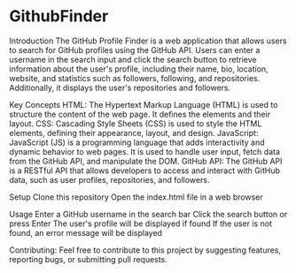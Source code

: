 # GithubFinder
Introduction
The GitHub Profile Finder is a web application that allows users to search for GitHub profiles using the GitHub API. Users can enter a username in the search input and click the search button to retrieve information about the user's profile, including their name, bio, location, website, and statistics such as followers, following, and repositories. Additionally, it displays the user's repositories and followers.

Key Concepts
HTML: The Hypertext Markup Language (HTML) is used to structure the content of the web page. It defines the elements and their layout.
CSS: Cascading Style Sheets (CSS) is used to style the HTML elements, defining their appearance, layout, and design.
JavaScript: JavaScript (JS) is a programming language that adds interactivity and dynamic behavior to web pages. It is used to handle user input, fetch data from the GitHub API, and manipulate the DOM.
GitHub API: The GitHub API is a RESTful API that allows developers to access and interact with GitHub data, such as user profiles, repositories, and followers.

Setup
Clone this repository
Open the index.html file in a web browser

Usage
Enter a GitHub username in the search bar
Click the search button or press Enter
The user's profile will be displayed if found
If the user is not found, an error message will be displayed

Contributing:
Feel free to contribute to this project by suggesting features, reporting bugs, or submitting pull requests.
